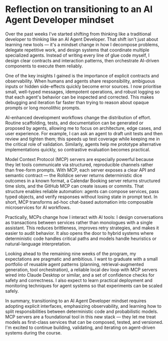 # Reflection on transitioning to an AI Agent Developer mindset

Over the past weeks I've started shifting from thinking like a traditional developer to thinking like an AI Agent Developer. That shift isn't just about learning new tools — it's a mindset change in how I decompose problems, delegate repetitive work, and design systems that coordinate multiple specialized agents. Instead of writing every line of glue code myself, I design clear contracts and interaction patterns, then orchestrate AI-driven components to execute them reliably.

One of the key insights I gained is the importance of explicit contracts and observability. When humans and agents share responsibility, ambiguous inputs or hidden side-effects quickly become error sources. I now prioritise small, well-typed messages, idempotent operations, and robust logging so that each agent's behavior can be inspected and corrected. This makes debugging and iteration far faster than trying to reason about opaque prompts or long monolithic prompts.

AI-enhanced development workflows change the distribution of effort. Routine scaffolding, tests, and documentation can be generated or proposed by agents, allowing me to focus on architecture, edge cases, and user experience. For example, I can ask an agent to draft unit tests and then review and tighten them; this speeds up test coverage while keeping me in the critical role of validation. Similarly, agents help me prototype alternative implementations quickly, so contrastive evaluation becomes practical.

Model Context Protocol (MCP) servers are especially powerful because they let tools communicate via structured, reproducible channels rather than free-form prompts. With MCP, each server exposes a clear API and semantic contract — the Rolldice server returns deterministic dice outcomes in a known format, a Calendar Booking server returns structured time slots, and the GitHub MCP can create issues or commits. That structure enables reliable automation: agents can compose services, pass typed objects, and verify responses without losing state in prompt text. In short, MCP transforms ad-hoc chat-based automation into composable microservices for AI workflows.

Practically, MCPs change how I interact with AI tools: I design conversations as transactions between services rather than monologues with a single assistant. This reduces brittleness, improves retry strategies, and makes it easier to audit behavior. It also opens the door to hybrid systems where deterministic code handles critical paths and models handle heuristics or natural-language interpretation.

Looking ahead to the remaining nine weeks of the program, my expectations are pragmatic and ambitious. I want to graduate with a small portfolio of reusable agent patterns (planning, retrieval-augmented generation, tool orchestration), a reliable local dev loop with MCP servers wired into Claude Desktop or similar, and a set of confidence checks for safety and correctness. I also expect to learn practical deployment and monitoring techniques for agent systems so that experiments can be scaled safely.

In summary, transitioning to an AI Agent Developer mindset requires adopting explicit interfaces, emphasizing observability, and learning how to split responsibilities between deterministic code and probabilistic models. MCP servers are a foundational tool in this new stack — they let me treat models as first-class services that can be composed, tested, and versioned. I'm excited to continue building, validating, and iterating on agent-driven systems during the course.

